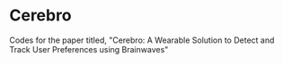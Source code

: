 # Cerebro
Codes for the paper titled, "Cerebro: A Wearable Solution to Detect and Track User Preferences using Brainwaves"
